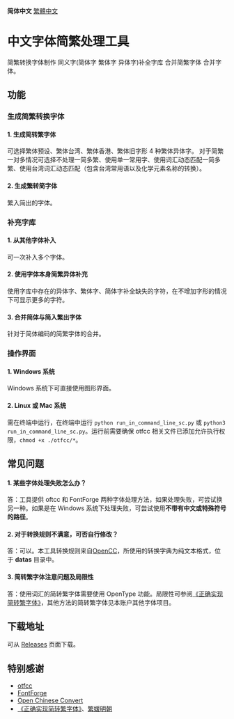 **简体中文** [繁體中文](README-TC.md#中文字型簡繁處理工具) 

# 中文字体简繁处理工具
简繁转换字体制作 同义字(简体字 繁体字 异体字)补全字库 合并简繁字体 合并字体。

## 功能
### 生成简繁转换字体
#### 1. 生成简转繁字体
可选择繁体预设、繁体台湾、繁体香港、繁体旧字形 4 种繁体异体字。
对于简繁一对多情况可选择不处理一简多繁、使用单一常用字、使用词汇动态匹配一简多繁、使用台湾词汇动态匹配（包含台湾常用语以及化学元素名称的转换）。
#### 2. 生成繁转简字体
繁入简出的字体。
### 补充字库
#### 1. 从其他字体补入
可一次补入多个字体。
#### 2. 使用字体本身简繁异体补充
使用字库中存在的异体字、繁体字、简体字补全缺失的字符，在不增加字形的情况下可显示更多的字符。
#### 3. 合并简体与简入繁出字体
针对于简体编码的简繁字体的合并。
### 操作界面
#### 1. Windows 系统
Windows 系统下可直接使用图形界面。
#### 2. Linux 或 Mac 系统
需在终端中运行，在终端中运行 `python run_in_command_line_sc.py` 或 `python3 run_in_command_line_sc.py`。运行前需要确保 otfcc 相关文件已添加允许执行权限，`chmod +x ./otfcc/*`。

## 常见问题
#### 1. 某些字体处理失败怎么办？
答：工具提供 oftcc 和 FontForge 两种字体处理方法，如果处理失败，可尝试换另一种。如果是在 Windows 系统下处理失败，可尝试使用**不带有中文或特殊符号的路径**。
#### 2. 对于转换规则不满意，可否自行修改？
答：可以。本工具转换规则来自[OpenCC](https://github.com/BYVoid/OpenCC)，所使用的转换字典为纯文本格式，位于 **datas** 目录中。
#### 3. 简转繁字体注意问题及局限性
答：使用词汇的简转繁字体需要使用 OpenType 功能。局限性可参阅[《正确实现简转繁字体》](https://ayaka.shn.hk/s2tfont/)，其他方法的简转繁字体见本账户其他字体项目。

## 下载地址
可从 [Releases](https://github.com/GuiWonder/TCFontCreator/releases) 页面下载。

## 特别感谢
* [otfcc](https://github.com/caryll/otfcc)
* [FontForge](https://github.com/fontforge/fontforge)
* [Open Chinese Convert](https://github.com/BYVoid/OpenCC)
* [《正确实现简转繁字体》](https://ayaka.shn.hk/s2tfont/)、[繁媛明朝](https://github.com/ayaka14732/FanWunMing)

